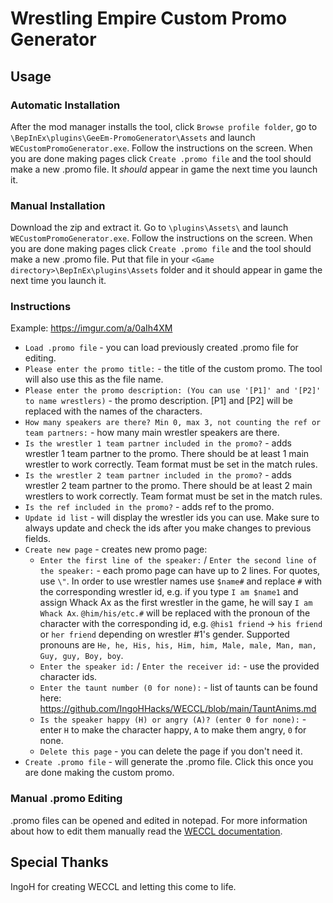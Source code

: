 # Wrestling Empire Custom Promo Generator
## Usage
### Automatic Installation
After the mod manager installs the tool, click `Browse profile folder`, go to `\BepInEx\plugins\GeeEm-PromoGenerator\Assets` and launch `WECustomPromoGenerator.exe`. Follow the instructions on the screen. When you are done making pages click `Create .promo file` and the tool should make a new .promo file. It *should* appear in game the next time you launch it.
### Manual Installation
Download the zip and extract it. Go to `\plugins\Assets\` and launch `WECustomPromoGenerator.exe`. Follow the instructions on the screen. When you are done making pages click `Create .promo file` and the tool should make a new .promo file. Put that file in your `<Game directory>\BepInEx\plugins\Assets` folder and it should appear in game the next time you launch it.
### Instructions
Example: https://imgur.com/a/0aIh4XM
- `Load .promo file` - you can load previously created .promo file for editing. 
- `Please enter the promo title:` - the title of the custom promo. The tool will also use this as the file name.
- `Please enter the promo description: (You can use '[P1]' and '[P2]' to name wrestlers)` - the promo description. [P1] and [P2] will be replaced with the names of the characters.
- `How many speakers are there? Min 0, max 3, not counting the ref or team partners:` - how many main wrestler speakers are there. 
- `Is the wrestler 1 team partner included in the promo?` - adds wrestler 1 team partner to the promo. There should be at least 1 main wrestler to work correctly. Team format must be set in the match rules.
- `Is the wrestler 2 team partner included in the promo?` - adds wrestler 2 team partner to the promo. There should be at least 2 main wrestlers to work correctly. Team format must be set in the match rules.
- `Is the ref included in the promo?` - adds ref to the promo.
- `Update id list` - will display the wrestler ids you can use. Make sure to always update and check the ids after you make changes to previous fields.
- `Create new page` - creates new promo page:
     - `Enter the first line of the speaker:` / `Enter the second line of the speaker:` - each promo page can have up to 2 lines. For quotes, use `\"`. In order to use wrestler names use `$name#` and replace `#` with the corresponding wrestler id, e.g. if you type `I am $name1` and assign Whack Ax as the first wrestler in the game, he will say `I am Whack Ax`. `@him/his/etc.#` will be replaced with the pronoun of the character with the corresponding id, e.g. `@his1 friend` -> `his friend` or `her friend` depending on wrestler #1's gender. Supported pronouns are `He, he, His, his, Him, him, Male, male, Man, man, Guy, guy, Boy, boy`.
     - `Enter the speaker id:` / `Enter the receiver id:` - use the provided character ids.
     - `Enter the taunt number (0 for none):` - list of taunts can be found here: https://github.com/IngoHHacks/WECCL/blob/main/TauntAnims.md
     - `Is the speaker happy (H) or angry (A)? (enter 0 for none):` - enter `H` to make the character happy, `A` to make them angry, `0` for none.
	 - `Delete this page` - you can delete the page if you don't need it.
- `Create .promo file` - will generate the .promo file. Click this once you are done making the custom promo.
### Manual .promo Editing
.promo files can be opened and edited in notepad. For more information about how to edit them manually read the [WECCL documentation](https://thunderstore.io/c/wrestling-empire/p/IngoH/WECCL/).
## Special Thanks
IngoH for creating WECCL and letting this come to life.